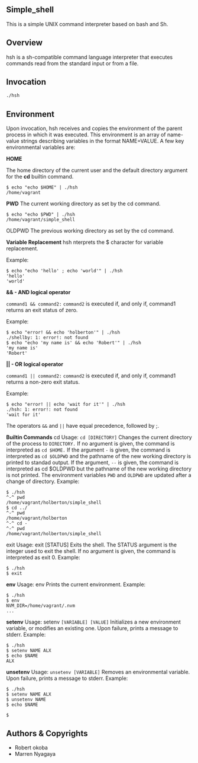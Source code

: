 Simple_shell
---
This is a simple UNIX command interpreter based on bash and Sh.

Overview
---

hsh is a sh-compatible command language interpreter that executes commands read from the standard input or from a file.

Invocation
---

```gcc -Wall -Werror -Wextra -pedantic *.c -o hsh
./hsh
```
Environment
---
Upon invocation, hsh receives and copies the environment of the parent process in which it was executed. This environment is an array of name-value strings describing variables in the format NAME=VALUE. A few key environmental variables are:

**HOME**

The home directory of the current user and the default directory argument for the **cd** builtin command.

```
$ echo "echo $HOME" | ./hsh
/home/vagrant

```

**PWD**
The current working directory as set by the cd command.

```
$ echo "echo $PWD" | ./hsh
/home/vagrant/simple_shell

```

OLDPWD
The previous working directory as set by the cd command.

**Variable Replacement**
hsh nterprets the $ character for variable replacement.

Example:
```
$ echo "echo 'hello' ; echo 'world'" | ./hsh
'hello'
'world'
```

**&& - AND logical operator**

```command1 && command2:``` ```command2``` is executed if, and only if, command1 returns an exit status of zero.

Example:
```
$ echo "error! && echo 'holberton'" | ./hsh
./shellby: 1: error!: not found
$ echo "echo 'my name is' && echo 'Robert'" | ./hsh
'my name is'
'Robert'
```

**|| - OR logical operator**

```command1 || command2:``` ```command2``` is executed if, and only if, command1 returns a non-zero exit status.

Example:
```
$ echo "error! || echo 'wait for it'" | ./hsh
./hsh: 1: error!: not found
'wait for it'
```

The operators ```&&``` and ```||``` have equal precedence, followed by ;.

**Builtin Commands**
cd
Usage: ```cd [DIRECTORY]```
Changes the current directory of the process to ```DIRECTORY.```
If no argument is given, the command is interpreted as ```cd $HOME.```
If the argument ```-``` is given, the command is interpreted as ```cd $OLDPWD``` and the pathname of the new working directory is printed to standad output.
If the argument, ```--``` is given, the command is interpreted as cd $OLDPWD but the pathname of the new working directory is not printed.
The environment variables ```PWD``` and ```OLDPWD``` are updated after a change of directory.
Example:
```
$ ./hsh
^-^ pwd
/home/vagrant/holberton/simple_shell
$ cd ../
^-^ pwd
/home/vagrant/holberton
^-^ cd -
^-^ pwd
/home/vagrant/holberton/simple_shell
```

exit
Usage: exit [STATUS]
Exits the shell.
The STATUS argument is the integer used to exit the shell.
If no argument is given, the command is interpreted as exit 0.
Example:
```
$ ./hsh
$ exit
```

**env**
Usage: env
Prints the current environment.
Example:
```
$ ./hsh
$ env
NVM_DIR=/home/vagrant/.nvm
...
```

**setenv**
Usage: setenv ```[VARIABLE] [VALUE]```
Initializes a new environment variable, or modifies an existing one.
Upon failure, prints a message to stderr.
Example:
```
$ ./hsh
$ setenv NAME ALX
$ echo $NAME
ALX
```

**unsetenv**
Usage: ```unsetenv [VARIABLE]```
Removes an environmental variable.
Upon failure, prints a message to stderr.
Example:

```
$ ./hsh
$ setenv NAME ALX
$ unsetenv NAME
$ echo $NAME

$
```



Authors & Copyrights
---
* Robert okoba
* Marren Nyagaya

